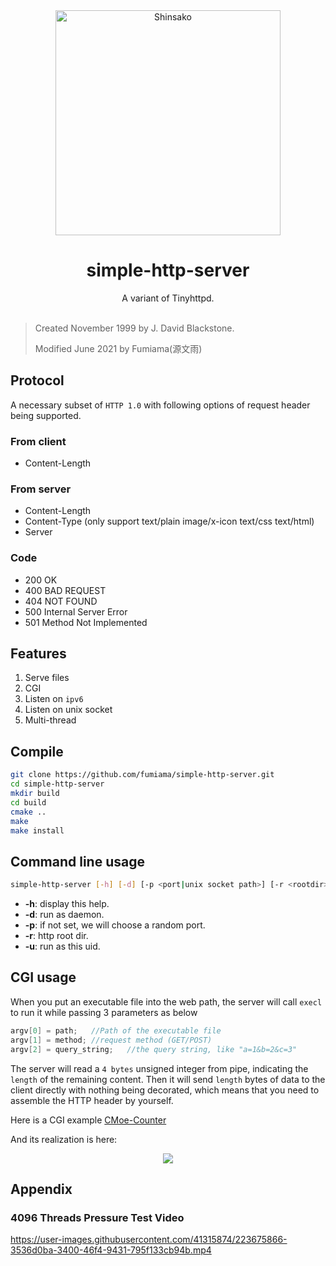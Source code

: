 <div align="center">
  <img src=".github/shinsako.jpg" width = "360" height = "360" alt="Shinsako"><br>
  <h1>simple-http-server</h1>
  A variant of Tinyhttpd.<br><br>
</div>

> Created November 1999 by J. David Blackstone.
> 
> Modified June 2021 by Fumiama(源文雨)

## Protocol
A necessary subset of `HTTP 1.0` with following options of request header being supported.

### From client
- Content-Length

### From server
- Content-Length
- Content-Type (only support text/plain image/x-icon text/css text/html)
- Server

### Code
- 200 OK
- 400 BAD REQUEST
- 404 NOT FOUND
- 500 Internal Server Error
- 501 Method Not Implemented

## Features
1. Serve files
2. CGI
3. Listen on `ipv6`
4. Listen on unix socket
5. Multi-thread

## Compile
```bash
git clone https://github.com/fumiama/simple-http-server.git
cd simple-http-server
mkdir build
cd build
cmake ..
make
make install
```

## Command line usage
```bash
simple-http-server [-h] [-d] [-p <port|unix socket path>] [-r <rootdir>] [-u <uid>]
```

- **-h**:  display this help.
- **-d**:  run as daemon.
- **-p**:  if not set, we will choose a random port.
- **-r**:  http root dir.
- **-u**:  run as this uid.

## CGI usage
When you put an executable file into the web path, the server will call `execl` to run it while passing 3 parameters as below

```c
argv[0] = path;   //Path of the executable file
argv[1] = method; //request method (GET/POST)
argv[2] = query_string;   //the query string, like "a=1&b=2&c=3"
```

The server will read a `4 bytes` unsigned integer from pipe, indicating the `length` of the remaining content. Then it will send `length` bytes of data to the client directly with nothing being decorated, which means that you need to assemble the HTTP header by yourself.

Here is a CGI example [CMoe-Counter](https://github.com/fumiama/CMoe-Counter)

And its realization is here:

<div align=center> <a href="#"> <img src="http://cmoe.azurewebsites.net/cmoe?name=shttps&theme=gb" /> </a> </div>

## Appendix
### 4096 Threads Pressure Test Video

https://user-images.githubusercontent.com/41315874/223675866-3536d0ba-3400-46f4-9431-795f133cb94b.mp4
